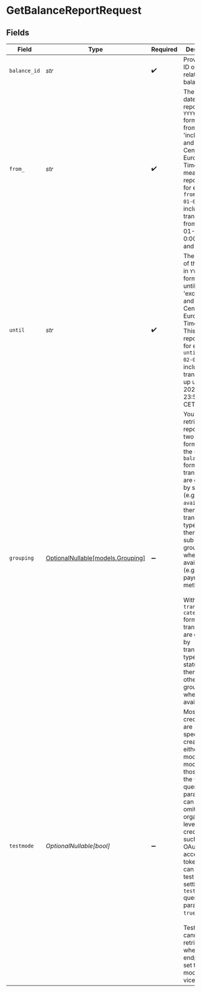 # GetBalanceReportRequest


## Fields

| Field                                                                                                                                                                                                                                                                                                                                                                                                                    | Type                                                                                                                                                                                                                                                                                                                                                                                                                     | Required                                                                                                                                                                                                                                                                                                                                                                                                                 | Description                                                                                                                                                                                                                                                                                                                                                                                                              | Example                                                                                                                                                                                                                                                                                                                                                                                                                  |
| ------------------------------------------------------------------------------------------------------------------------------------------------------------------------------------------------------------------------------------------------------------------------------------------------------------------------------------------------------------------------------------------------------------------------ | ------------------------------------------------------------------------------------------------------------------------------------------------------------------------------------------------------------------------------------------------------------------------------------------------------------------------------------------------------------------------------------------------------------------------ | ------------------------------------------------------------------------------------------------------------------------------------------------------------------------------------------------------------------------------------------------------------------------------------------------------------------------------------------------------------------------------------------------------------------------ | ------------------------------------------------------------------------------------------------------------------------------------------------------------------------------------------------------------------------------------------------------------------------------------------------------------------------------------------------------------------------------------------------------------------------ | ------------------------------------------------------------------------------------------------------------------------------------------------------------------------------------------------------------------------------------------------------------------------------------------------------------------------------------------------------------------------------------------------------------------------ |
| `balance_id`                                                                                                                                                                                                                                                                                                                                                                                                             | *str*                                                                                                                                                                                                                                                                                                                                                                                                                    | :heavy_check_mark:                                                                                                                                                                                                                                                                                                                                                                                                       | Provide the ID of the related balance.                                                                                                                                                                                                                                                                                                                                                                                   | bal_gVMhHKqSSRYJyPsuoPNFH                                                                                                                                                                                                                                                                                                                                                                                                |
| `from_`                                                                                                                                                                                                                                                                                                                                                                                                                  | *str*                                                                                                                                                                                                                                                                                                                                                                                                                    | :heavy_check_mark:                                                                                                                                                                                                                                                                                                                                                                                                       | The start date of the report, in `YYYY-MM-DD` format. The from date is<br/>'inclusive', and in Central European Time. This means a report with for example `from=2024-01-01` will<br/>include transactions from 2024-01-01 0:00:00 CET and onwards.                                                                                                                                                                      | 2024-01-01                                                                                                                                                                                                                                                                                                                                                                                                               |
| `until`                                                                                                                                                                                                                                                                                                                                                                                                                  | *str*                                                                                                                                                                                                                                                                                                                                                                                                                    | :heavy_check_mark:                                                                                                                                                                                                                                                                                                                                                                                                       | The end date of the report, in `YYYY-MM-DD` format. The until date is 'exclusive', and in Central European Time.<br/>This means a report with for example `until=2024-02-01` will include transactions up until<br/>2024-01-31 23:59:59 CET.                                                                                                                                                                             | 2024-02-01                                                                                                                                                                                                                                                                                                                                                                                                               |
| `grouping`                                                                                                                                                                                                                                                                                                                                                                                                               | [OptionalNullable[models.Grouping]](../models/grouping.md)                                                                                                                                                                                                                                                                                                                                                               | :heavy_minus_sign:                                                                                                                                                                                                                                                                                                                                                                                                       | You can retrieve reports in two different formats. With the `status-balances` format, transactions are grouped<br/>by status (e.g. `pending`, `available`), then by transaction type, and then by other sub-groupings where<br/>available (e.g. payment method).<br/><br/>With the `transaction-categories` format, transactions are grouped by<br/>transaction type, then by status, and then again by other sub-groupings where available. | status-balances                                                                                                                                                                                                                                                                                                                                                                                                          |
| `testmode`                                                                                                                                                                                                                                                                                                                                                                                                               | *OptionalNullable[bool]*                                                                                                                                                                                                                                                                                                                                                                                                 | :heavy_minus_sign:                                                                                                                                                                                                                                                                                                                                                                                                       | Most API credentials are specifically created for either live mode or test mode. In those cases the `testmode` query<br/>parameter can be omitted. For organization-level credentials such as OAuth access tokens, you can enable test mode by<br/>setting the `testmode` query parameter to `true`.<br/><br/>Test entities cannot be retrieved when the endpoint is set to live mode, and vice versa.                   | false                                                                                                                                                                                                                                                                                                                                                                                                                    |